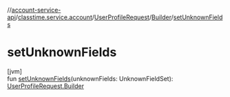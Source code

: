 //[account-service-api](../../../../index.md)/[classtime.service.account](../../index.md)/[UserProfileRequest](../index.md)/[Builder](index.md)/[setUnknownFields](set-unknown-fields.md)

# setUnknownFields

[jvm]\
fun [setUnknownFields](set-unknown-fields.md)(unknownFields: UnknownFieldSet): [UserProfileRequest.Builder](index.md)
